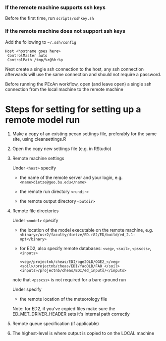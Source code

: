 ### If the remote machine supports ssh keys

Before the first time, run `scripts/sshkey.sh`

### If the remote machine does not support ssh keys

Add the following to `~/.ssh/config`

```
Host <hostname goes here>
 ControlMaster auto
 ControlPath /tmp/%r@%h:%p
```

Next create a single ssh connection to the host, any ssh connection
afterwards will use the same connection and should not require a password.

Before running the PEcAn workflow, open (and leave open) a single ssh connection from the local machine to the remote machine

# Steps for setting for setting up a remote model run

1. Make a copy of an existing pecan settings file, preferably for the same site, using cleansettings.R

2. Open the copy new settings file (e.g. in RStudio)

2. Remote machine settings

    Under `<host>` specify

    * the name of the remote server and your login, e.g. `<name>dietze@geo.bu.edu</name>`

    * the remote run directory `<rundir>`

    * the remote output directory `<outdir>`

3. Remote file directories

    Under `<model>` specify 

    * the location of the model executable on the remote machine, e.g. `<binary>/usr2/faculty/dietze/ED.r82/ED/build/ed_2.1-opt</binary>`

    * for ED2, also specify remote databases: `<veg>`, `<soil>`, `<psscss>`, `<inputs>`

      `<veg>/projectnb/cheas/EDI/oge2OLD/OGE2_</veg>`
      `<soil>/projectnb/cheas/EDI/faoOLD/FAO_</soil>`
      `<inputs>/projectnb/cheas/EDI/ed_inputs/</inputs>`

    note that `<psscss>` is not required for a bare-ground run

    Under <run> specify

    * the remote location of the meteorology file <met>

    Note: for ED2, if you've copied files make sure the ED_MET_DRIVER_HEADER sets it's internal path correctly

4. Remote queue specification (if applicable)

5. The highest-level <outdir> is where output is copied to on the LOCAL machine
